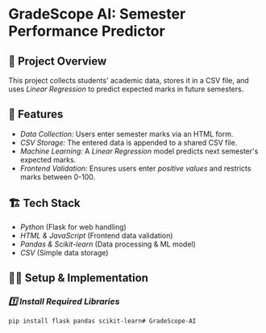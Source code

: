 # GradeScope AI: Semester Performance Predictor

## 📝 Project Overview
This project collects students' academic data, stores it in a CSV file, and uses *Linear Regression* to predict expected marks in future semesters.

## 📌 Features
- *Data Collection:* Users enter semester marks via an HTML form.
- *CSV Storage:* The entered data is appended to a shared CSV file.
- *Machine Learning:* A *Linear Regression* model predicts next semester's expected marks.
- *Frontend Validation:* Ensures users enter *positive values* and restricts marks between 0-100.

## 🏗 Tech Stack
- *Python* (Flask for web handling)
- *HTML & JavaScript* (Frontend data validation)
- *Pandas & Scikit-learn* (Data processing & ML model)
- *CSV* (Simple data storage)

## 🏃‍♂ Setup & Implementation

### *1️⃣ Install Required Libraries*
```bash
pip install flask pandas scikit-learn#   G r a d e S c o p e - A I  
 